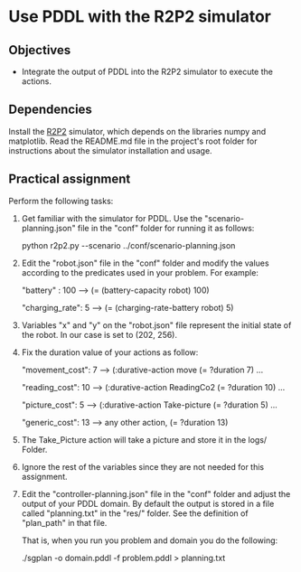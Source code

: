 # Use PDDL with the R2P2 simulator

## Objectives

* Integrate the output of PDDL into the R2P2 simulator to execute the actions.

## Dependencies

Install the [R2P2](https://github.com/ISG-UAH/R2P2) simulator, which depends on the libraries numpy and matplotlib. Read the README.md file in the project's root folder for instructions about the simulator installation and usage.

## Practical assignment

Perform the following tasks:

1. Get familiar with the simulator for PDDL. Use the "scenario-planning.json" file in the "conf" folder for running it as follows:

   python r2p2.py --scenario ../conf/scenario-planning.json

2. Edit the "robot.json" file in the "conf" folder and modify the values according to the predicates used in your problem. For example:
  
   "battery" : 100      --> (= (battery-capacity robot) 100)
   
   "charging_rate": 5   --> (= (charging-rate-battery robot) 5)

3. Variables "x" and "y" on the "robot.json" file represent the initial state of the robot. In our case is set to (202, 256).

4. Fix the duration value of your actions as follow: 

	 "movement_cost": 7   --> (:durative-action move (= ?duration 7) ...
	 
	 "reading_cost": 10   --> (:durative-action ReadingCo2  (= ?duration 10) ...
	 
	 "picture_cost": 5    --> (:durative-action Take-picture (= ?duration 5) ...
	 
	 "generic_cost": 13    --> any other action, (= ?duration 13)

5. The Take_Picture action will take a picture and store it in  the logs/ Folder. 

6. Ignore the rest of the variables since they are not needed for this assignment.

7. Edit the "controller-planning.json" file in the "conf" folder and adjust the output of your PDDL domain. By default the output is 
   stored in a file called "planning.txt" in the "res/" folder. See the definition of "plan_path" in that file.
   
   That is, when you run you problem and domain you do the following:
   
   ./sgplan -o domain.pddl -f problem.pddl > planning.txt

    
